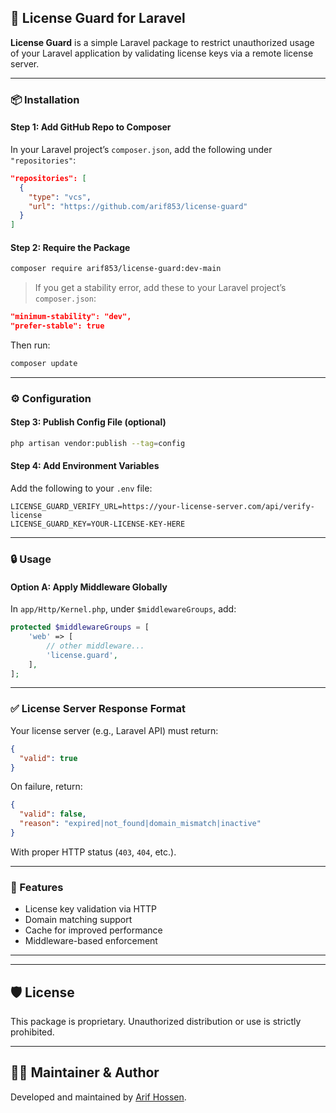 ## 🚫 License Guard for Laravel

**License Guard** is a simple Laravel package to restrict unauthorized usage of your Laravel application by validating license keys via a remote license server.

---

### 📦 Installation

#### Step 1: Add GitHub Repo to Composer

In your Laravel project’s `composer.json`, add the following under `"repositories"`:

```json
"repositories": [
  {
    "type": "vcs",
    "url": "https://github.com/arif853/license-guard"
  }
]
```

#### Step 2: Require the Package

```bash
composer require arif853/license-guard:dev-main
```

> If you get a stability error, add these to your Laravel project’s `composer.json`:

```json
"minimum-stability": "dev",
"prefer-stable": true
```

Then run:

```bash
composer update
```

---

### ⚙️ Configuration

#### Step 3: Publish Config File (optional)

```bash
php artisan vendor:publish --tag=config
```

#### Step 4: Add Environment Variables

Add the following to your `.env` file:

```env
LICENSE_GUARD_VERIFY_URL=https://your-license-server.com/api/verify-license
LICENSE_GUARD_KEY=YOUR-LICENSE-KEY-HERE
```

---

### 🔒 Usage

#### Option A: Apply Middleware Globally

In `app/Http/Kernel.php`, under `$middlewareGroups`, add:

```php
protected $middlewareGroups = [
    'web' => [
        // other middleware...
        'license.guard',
    ],
];
```
---

### ✅ License Server Response Format

Your license server (e.g., Laravel API) must return:

```json
{
  "valid": true
}
```

On failure, return:

```json
{
  "valid": false,
  "reason": "expired|not_found|domain_mismatch|inactive"
}
```

With proper HTTP status (`403`, `404`, etc.).

---

### 🧠 Features

* License key validation via HTTP
* Domain matching support
* Cache for improved performance
* Middleware-based enforcement

---

---

## 🛡️ License

This package is proprietary. Unauthorized distribution or use is strictly prohibited.

---

## 🧑‍💻 Maintainer & Author

Developed and maintained by [Arif Hossen](https://github.com/arif853).
